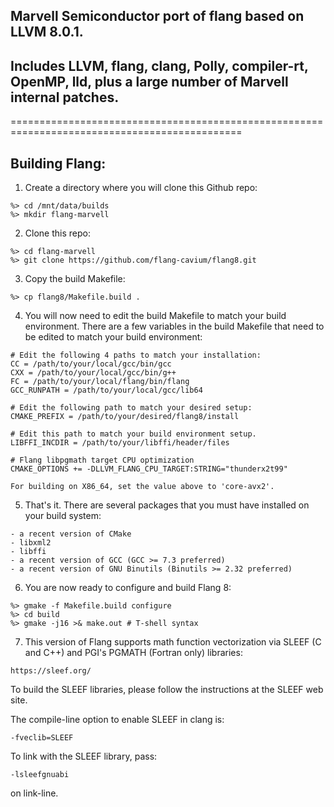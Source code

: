 ## Marvell Semiconductor port of flang based on LLVM 8.0.1.
## Includes LLVM, flang, clang, Polly, compiler-rt, OpenMP, lld, plus a large number of Marvell internal patches.
==============================================================================================

## Building Flang:

1. Create a directory where you will clone this Github repo:

```
%> cd /mnt/data/builds
%> mkdir flang-marvell
```

2. Clone this repo:

```
%> cd flang-marvell
%> git clone https://github.com/flang-cavium/flang8.git
```

3. Copy the build Makefile:

```
%> cp flang8/Makefile.build .
```

4. You will now need to edit the build Makefile to match your build
environment. There are a few variables in the build Makefile that
need to be edited to match your build environment:

```
# Edit the following 4 paths to match your installation:
CC = /path/to/your/local/gcc/bin/gcc
CXX = /path/to/your/local/gcc/bin/g++
FC = /path/to/your/local/flang/bin/flang
GCC_RUNPATH = /path/to/your/local/gcc/lib64
```

```
# Edit the following path to match your desired setup:
CMAKE_PREFIX = /path/to/your/desired/flang8/install
```

```
# Edit this path to match your build environment setup.
LIBFFI_INCDIR = /path/to/your/libffi/header/files
```

```
# Flang libpgmath target CPU optimization
CMAKE_OPTIONS += -DLLVM_FLANG_CPU_TARGET:STRING="thunderx2t99"

For building on X86_64, set the value above to 'core-avx2'.
```

5. That's it. There are several packages that you must have installed on
your build system:

```
- a recent version of CMake
- libxml2
- libffi
- a recent version of GCC (GCC >= 7.3 preferred)
- a recent version of GNU Binutils (Binutils >= 2.32 preferred)
```

6. You are now ready to configure and build Flang 8:

```
%> gmake -f Makefile.build configure
%> cd build
%> gmake -j16 >& make.out # T-shell syntax
```
7. This version of Flang supports math function vectorization via
SLEEF (C and C++) and PGI's PGMATH (Fortran only) libraries:

```
https://sleef.org/
```

To build the SLEEF libraries, please follow the instructions at the SLEEF
web site.

The compile-line option to enable SLEEF in clang is:

```
-fveclib=SLEEF
```

To link with the SLEEF library, pass:

```
-lsleefgnuabi
```

on link-line.


